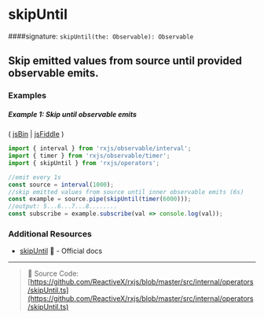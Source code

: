 # skipUntil

####signature: `skipUntil(the: Observable): Observable`

## Skip emitted values from source until provided observable emits.

### Examples

##### Example 1: Skip until observable emits

( [jsBin](http://jsbin.com/tapizososu/1/edit?js,console) |
[jsFiddle](https://jsfiddle.net/btroncone/xLu8nf77/) )

```js
import { interval } from 'rxjs/observable/interval';
import { timer } from 'rxjs/observable/timer';
import { skipUntil } from 'rxjs/operators';

//emit every 1s
const source = interval(1000);
//skip emitted values from source until inner observable emits (6s)
const example = source.pipe(skipUntil(timer(6000)));
//output: 5...6...7...8........
const subscribe = example.subscribe(val => console.log(val));
```

### Additional Resources

* [skipUntil](http://reactivex.io/rxjs/class/es6/Observable.js~Observable.html#instance-method-skipUntil)
  :newspaper: - Official docs

---

> :file_folder: Source Code:
> [https://github.com/ReactiveX/rxjs/blob/master/src/internal/operators/skipUntil.ts](https://github.com/ReactiveX/rxjs/blob/master/src/internal/operators/skipUntil.ts)
